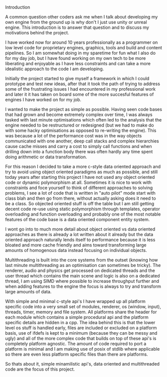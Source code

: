 Introduction

A common question other coders ask me when I talk about developing my own engine from the ground up is why don't I just use unity or unreal engine. This introduction is to answer that question and to discuss my motivations behind the project.

I have worked now for around 10 years professionally as a programmer on low level code for proprietary engines, graphics, tools and build and content pipelines. So I am somewhat doing in my sparetime for fun what I also do for my day job, but I have found working on my own tech to be more liberating and enjoyable as I have less constraints and can take a more idealistic approach to the code I am developing.

Initially the project started to give myself a framework in which I could prototype and test new ideas, after that it took the path of trying to address some of the frustrating issues I had encountered in my professional work and later it it has taken on board some of the more succesful features of engines I have worked on for my job.

I wanted to make the project as simple as possible. Having seen code bases that had grown and become extremely complex over time, I was always tasked with last minute optimisations which often led to the analysis that the engine needed to be restructured or redesigned (but we had to make do with some hacky optimisations as opposed to re-writing the engine). This was because a lot of the performance cost was in the way objects communicated with one another, deep call stacks and complex hierarchies cause cache misses and carry a cost to simply call functions and when drilling down into a function body there was often hardly any time spent doing arithmetic or data transformation.

For this reason I decided to take a more c-style data oriented approach and try to avoid using object oriented paradigms as much as possible, and still today years after starting this project I have not used any object oriented code or dynamic polymorphism at all. Sometimes it is nice to work with constraints and foce yourself to think of different approaches to solving problems, I see a lot of code that is written in "auto pilot" mode start with class blah and then go from there, without actually asking does it need to be a class. So objected oriented stuff is off the table but I am still getting decent code re-use using static polymorphism through templates, operator overloading and function overloading and probably one of the most notable features of the code base is a data oriented component entity system.

I wont go into to much more detail about object oriented vs data oriented approaches as there is already a lot written about it already but the data oriented approach naturally lends itself to performance because it is less bloated and more cache friendly and aims toward transforming large amounts of homogenous data instead focusing on individual objects. 

Multithreading is built into the core systems from the outset (knowing how last minute multithreading as an optimisation can sometimes be tricky). The renderer, audio and physics get processed on dedicated threads and the user thread which contains the main scene and logic is also on a dedicated thread, I am using SIMD where possible to increase throughput further and when adding features to the engine the focus is always to try and transform large amounts of data.

With simple and minimal c-style api's I have wrapped up all platform specific code into a very small set of modules, renderer, os (window, input), threads, timer, memory and file system. All platforms share the header for each module which contains a simple procedural api and the platform specific details are hidden in a cpp. The idea behind this is that the lower level os stuff is handled early, files are included or excluded on a platform basis, use of ifdefs is kept to a minimum (because they can be messy and ugly) and all of the more complex code that builds on top of these api's is completely platform agnostic. The amount of code required to port a platform is minimal and I am making use of posix of stdlib where applicable so there are even less platform specific files than there are platforms.

So thats about it, simple minamilistic api's, data oriented and multithreaded code are the focus of this project. 


  


